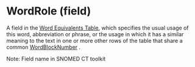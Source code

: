 # WordRole (field)

A field in the [Word Equivalents Table](https://confluence.ihtsdotools.org/display/DOCGLOSS/Word+Equivalents+Table "Glossary link: Word Equivalents Table"), which specifies the usual usage of this word, abbreviation or phrase, or the usage in which it has a similar meaning to the text in one or more other rows of the table that share a common [WordBlockNumber](https://confluence.ihtsdotools.org/display/DOCGLOSS/WordBlockNumber "Glossary link: WordBlockNumber") . 

Note: Field name in SNOMED CT toolkit
